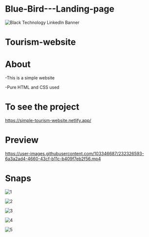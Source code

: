 ﻿# Blue-Bird---Landing-page

![Black Technology LinkedIn Banner](https://user-images.githubusercontent.com/103346687/232325650-144c8bd5-b496-4c5a-9689-9f3fbd084ce3.png)
# Tourism-website

# About

-This is a simple website

-Pure HTML and CSS used

# To see the project

https://simple-tourism-website.netlify.app/

# Preview


https://user-images.githubusercontent.com/103346687/232326593-6a3a2ad4-4660-43cf-b11c-b409f7eb2f56.mp4

# Snaps

![1](https://user-images.githubusercontent.com/103346687/232325817-a1e526c5-0407-4cbb-8ee6-9d5048be9abe.JPG)


![2](https://user-images.githubusercontent.com/103346687/232325825-73846223-b2a4-4016-8963-2302fbf29e12.JPG)


![3](https://user-images.githubusercontent.com/103346687/232326084-8df5e51f-f40c-4482-8be4-0acb61a5a627.JPG)


![4](https://user-images.githubusercontent.com/103346687/232326099-487c0e5f-7dd5-465b-bed3-24fcdbe03bea.JPG)


![5](https://user-images.githubusercontent.com/103346687/232326105-8ab5d34f-42bd-4b29-8273-f1507f97dfd0.JPG)

